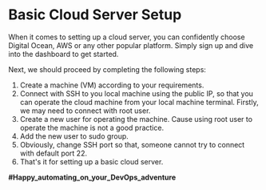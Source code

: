 # Basic Cloud Server Setup

When it comes to setting up a cloud server, you can confidently choose Digital Ocean, AWS or any other popular platform. Simply sign up and dive into the dashboard to get started.

Next, we should proceed by completing the following steps:

1. Create a machine (VM) according to your requirements.
2. Connect with SSH to you local machine using the public IP, so that you can operate the cloud machine from your local machine terminal. Firstly, we may need to connect with root user.
3. Create a new user for operating the machine. Cause using root user to operate the machine is not a good practice.
4. Add the new user to sudo group.
5. Obviously, change SSH port so that, someone cannot try to connect with default port 22.
6. That's it for setting up a basic cloud server.

**#Happy_automating_on_your_DevOps_adventure**
